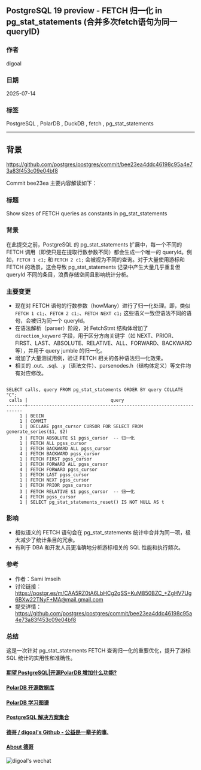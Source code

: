 ## PostgreSQL 19 preview - FETCH 归一化 in pg_stat_statements (合并多次fetch语句为同一 queryID) 
                    
### 作者                    
digoal                    
                    
### 日期                    
2025-07-14                    
                    
### 标签                    
PostgreSQL , PolarDB , DuckDB , fetch , pg_stat_statements  
                    
----                    
                    
## 背景         
https://github.com/postgres/postgres/commit/bee23ea4ddc46198c95a4e73a83f453c09e04bf8    
    
Commit bee23ea 主要内容解读如下：  
  
### 标题  
Show sizes of FETCH queries as constants in pg_stat_statements  
  
### 背景  
在此提交之前，PostgreSQL 的 pg_stat_statements 扩展中，每一个不同的 FETCH 调用（即使只是在提取行数参数不同）都会生成一个唯一的 queryId。例如，`FETCH 1 c1;` 和 `FETCH 2 c1;` 会被视为不同的查询。对于大量使用游标和 FETCH 的场景，这会导致 pg_stat_statements 记录中产生大量几乎重复但 queryId 不同的条目，浪费存储空间且影响统计分析。  
  
### 主要变更  
- 现在对 FETCH 语句的行数参数（howMany）进行了归一化处理。即，类似 `FETCH 1 c1;`、`FETCH 2 c1;`、`FETCH NEXT c1;` 这些语义一致但语法不同的语句，会被归为同一个 queryId。  
- 在语法解析（parser）阶段，对 FetchStmt 结构体增加了 `direction_keyword` 字段，用于区分方向关键字（如 NEXT、PRIOR、FIRST、LAST、ABSOLUTE、RELATIVE、ALL、FORWARD、BACKWARD 等），并用于 query jumble 的归一化。  
- 增加了大量测试用例，验证 FETCH 相关的各种语法归一化效果。  
- 相关的 .out、.sql、.y（语法文件）、parsenodes.h（结构体定义）等文件均有对应修改。  
  
```  
  
SELECT calls, query FROM pg_stat_statements ORDER BY query COLLATE "C";  
 calls |                               query                                  
-------+--------------------------------------------------------------------  
     1 | BEGIN  
     1 | COMMIT  
     1 | DECLARE pgss_cursor CURSOR FOR SELECT FROM generate_series($1, $2)  
     3 | FETCH ABSOLUTE $1 pgss_cursor  -- 归一化  
     1 | FETCH ALL pgss_cursor  
     1 | FETCH BACKWARD ALL pgss_cursor  
     4 | FETCH BACKWARD pgss_cursor  
     1 | FETCH FIRST pgss_cursor  
     1 | FETCH FORWARD ALL pgss_cursor  
     4 | FETCH FORWARD pgss_cursor  
     1 | FETCH LAST pgss_cursor  
     1 | FETCH NEXT pgss_cursor  
     1 | FETCH PRIOR pgss_cursor  
     3 | FETCH RELATIVE $1 pgss_cursor  -- 归一化  
     4 | FETCH pgss_cursor  
     1 | SELECT pg_stat_statements_reset() IS NOT NULL AS t  
```  
  
### 影响  
- 相似语义的 FETCH 语句会在 pg_stat_statements 统计中合并为同一项，极大减少了统计条目的冗余。  
- 有利于 DBA 和开发人员更准确地分析游标相关的 SQL 性能和执行频次。  
  
### 参考  
- 作者：Sami Imseih  
- 讨论链接：https://postgr.es/m/CAA5RZ0tA6LbHCg2qSS+KuM850BZC_+ZgHV7Ug6BXw22TNyF+MA@mail.gmail.com  
- 提交详情：https://github.com/postgres/postgres/commit/bee23ea4ddc46198c95a4e73a83f453c09e04bf8  
  
### 总结  
这是一次针对 pg_stat_statements FETCH 查询归一化的重要优化，提升了游标 SQL 统计的实用性和准确性。  
  
#### [期望 PostgreSQL|开源PolarDB 增加什么功能?](https://github.com/digoal/blog/issues/76 "269ac3d1c492e938c0191101c7238216")
  
  
#### [PolarDB 开源数据库](https://openpolardb.com/home "57258f76c37864c6e6d23383d05714ea")
  
  
#### [PolarDB 学习图谱](https://www.aliyun.com/database/openpolardb/activity "8642f60e04ed0c814bf9cb9677976bd4")
  
  
#### [PostgreSQL 解决方案集合](../201706/20170601_02.md "40cff096e9ed7122c512b35d8561d9c8")
  
  
#### [德哥 / digoal's Github - 公益是一辈子的事.](https://github.com/digoal/blog/blob/master/README.md "22709685feb7cab07d30f30387f0a9ae")
  
  
#### [About 德哥](https://github.com/digoal/blog/blob/master/me/readme.md "a37735981e7704886ffd590565582dd0")
  
  
![digoal's wechat](../pic/digoal_weixin.jpg "f7ad92eeba24523fd47a6e1a0e691b59")
  

